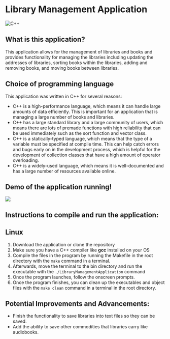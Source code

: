 # Library Management Application

![C++](https://img.shields.io/badge/c++-%2300599C.svg?style=for-the-badge&logo=c%2B%2B&logoColor=white)

## What is this application?

This application allows for the management of libraries and books and provides functionality for managing the libraries including updating the addresses of libraries, sorting books within the libraries, adding and removing books, and moving books between libraries.

## Choice of programming language
This application was written in C++ for several reasons:

- C++ is a high-performance language, which means it can handle large amounts of data efficiently. This is important for an application that is managing a large number of books and libraries.
- C++ has a large standard library and a large community of users, which means there are lots of premade functions with high reliability that can be used immediately such as the sort function and vector class.
- C++ is a statically-typed language, which means that the type of a variable must be specified at compile time. This can help catch errors and bugs early on in the development process, which is helpful for the development of collection classes that have a high amount of operator overloading.
- C++ is a widely-used language, which means it is well-documented and has a large number of resources available online.

## Demo of the application running!
![](https://user-images.githubusercontent.com/81977350/210184873-fd8819c4-8648-45e7-8cf6-166384801094.gif)

## Instructions to compile and run the application:

## Linux
1. Download the application or clone the repository
2. Make sure you have a C++ compiler like **gcc** installed on your OS
3. Compile the files in the program by running the Makefile in the root directory with the `make` command in a terminal.
4. Afterwards, move the terminal to the bin directory and run the executable with the `./LibraryManagementApplication` command
5. Once the program launches, follow the onscreen prompts.
6. Once the program finishes, you can clean up the executables and object files with the `make clean` command in a terminal in the root directory.

## Potential Improvements and Advancements:
- Finish the functionality to save libraries into text files so they can be saved.
- Add the ability to save other commodities that libraries carry like audiobooks.
